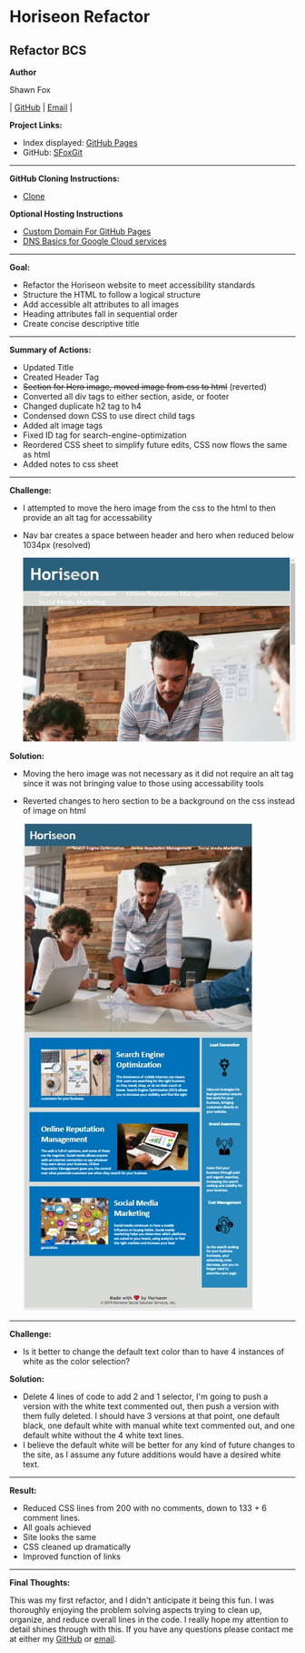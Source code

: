 # Horiseon Refactor
## Refactor BCS

**Author**

Shawn Fox

| [GitHub](https://github.com/SFoxGit) | [Email](sfoxss4@gmail.com) |

**Project Links:**

- Index displayed: [GitHub Pages](https://sfoxgit.github.io/horiseon_refactor/)
- GitHub: [SFoxGit](https://github.com/SFoxGit/horiseon_refactor)

---

**GitHub Cloning Instructions:**

- [Clone](https://docs.github.com/en/github/creating-cloning-and-archiving-repositories/cloning-a-repository)

**Optional Hosting Instructions**

- [Custom Domain For GitHub Pages](https://docs.github.com/en/github/working-with-github-pages/configuring-a-custom-domain-for-your-github-pages-site)
- [DNS Basics for Google Cloud services](https://support.google.com/a/answer/48090?hl=en)

---

**Goal:**
- Refactor the Horiseon website to meet accessibility standards
- Structure the HTML to follow a logical structure
- Add accessible alt attributes to all images
- Heading attributes fall in sequential order
- Create concise descriptive title

---

**Summary of Actions:**
- Updated Title
- Created Header Tag
- ~~Section for Hero image, moved image from css to html~~ (reverted)
- Converted all div tags to either section, aside, or footer
- Changed duplicate h2 tag to h4
- Condensed down CSS to use direct child tags
- Added alt image tags 
- Fixed ID tag for search-engine-optimization
- Reordered CSS sheet to simplify future edits, CSS now flows the same as html
- Added notes to css sheet


---

**Challenge:**
- I attempted to move the hero image from the css to the html to then provide an alt tag for accessability
- Nav bar creates a space between header and hero when reduced below 1034px (resolved)

    ![Nav bar pushing down hero](assets/images/navbar.jpg)

**Solution:** 
- Moving the hero image was not necessary as it did not require an alt tag since it was not bringing value to those using accessability tools
- Reverted changes to hero section to be a background on the css instead of image on html

    ![Nav bar flows into background](assets/images/navbarfix.jpg)

---

**Challenge:**
- Is it better to change the default text color than to have 4 instances of white as the color selection?

**Solution:**
- Delete 4 lines of code to add 2 and 1 selector, I'm going to push a version with the white text commented out, then push a version with them fully deleted. I should have 3 versions at that point, one default black, one default white with manual white text commented out, and one default white without the 4 white text lines. 
- I believe the default white will be better for any kind of future changes to the site, as I assume any future additions would have a desired white text.

---

**Result:**
- Reduced CSS lines from 200 with no comments, down to 133 + 6 comment lines. 
- All goals achieved
- Site looks the same
- CSS cleaned up dramatically
- Improved function of links

---

**Final Thoughts:**

This was my first refactor, and I didn't anticipate it being this fun. I was thoroughly enjoying the problem solving aspects trying to clean up, organize, and reduce overall lines in the code. I really hope my attention to detail shines through with this. If you have any questions please contact me at either my [GitHub](https://github.com/SFoxGit/horiseon_refactor) or [email](mailto:sfoxss4@gmail.com).